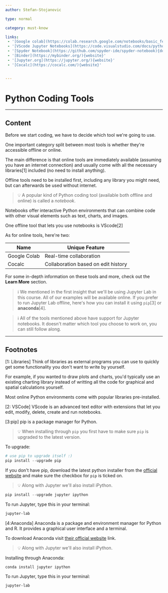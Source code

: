 ```yaml
---
author: Stefan-Stojanovic

type: normal

category: must-know

links:
 - '[Google colab](https://colab.research.google.com/notebooks/basic_features_overview.ipynb#scrollTo=JyG45Qk3qQLS){documentation}'
 - '[VScode Jupyter Notebooks](https://code.visualstudio.com/docs/python/jupyter-support){website}'
 - '[Spyder Notebook](https://github.com/spyder-ide/spyder-notebook){documentation}'
 - '[Binder](https://mybinder.org/){website}'
 - '[Jupyter.org](https://jupyter.org/){website}'
 - '[Cocalc](https://cocalc.com/){website}'


---
```


# Python Coding Tools

---
## Content

Before we start coding, we have to decide which tool we're going to use.

One important category split between most tools is whether they're accessible offline or online.

The main difference is that online tools are immediately available (assuming you have an internet connection) and usually come with all the necessary libraries[1] included (no need to install anything).

Offline tools need to be installed first, including any library you might need, but can afterwards be used without internet.

> 💡 A popular kind of Python coding tool (available both offline and online) is called a *notebook*.

Notebooks offer interactive Python environments that can combine code with other visual elements such as text, charts, and images.

One offline tool that lets you use notebooks is VScode[2]

As for online tools, here're two:

| Name         | Unique Feature                      |
|--------------|-------------------------------------|
| Google Colab | Real-time collaboration             |
| Cocalc       | Collaboration based on edit history |

For some in-depth information on these tools and more, check out the **Learn More** section.

> ℹ️ We mentioned in the first insight that we'll be using Jupyter Lab in this course. All of our examples will be available online. If you prefer to run Jupyter Lab offline, here's how you can install it using `pip`[3] or **anaconda**[4].

> ℹ️ All of the tools mentioned above have support for Jupyter notebooks. It doesn't matter which tool you choose to work on, you can still follow along.

---

## Footnotes
[1: Libraries]
Think of libraries as external programs you can use to quickly get some functionality you don't want to write by yourself.

For example, if you wanted to draw plots and charts, you'd typically use an existing charting library instead of writting all the code for graphical and spatial calculations yourself.

Most online Python environments come with popular libraries pre-installed.

[2: VSCode]
VScode is an advanced text editor with extensions that let you edit, modify, delete, create and run notebooks.

[3:pip]
pip is a package manager for Python.

> 💡 When installing through `pip` you first have to make sure `pip` is upgraded to the latest version.

To upgrade:
```python
# use pip to upgrade itself :)
pip install --upgrade pip
```

If you don't have pip, download the latest python installer from the [official website](https://www.python.org/downloads/) and make sure the checkbox for `pip` is ticked on.

> 💡 Along with Jupyter we'll also install iPython.

```python
pip install --upgrade jupyter ipython
```

To run Jupyter, type this in your terminal:
```sh
jupyter-lab
```

[4:Anaconda]
Anaconda is a package and environment manager for Python and R. It provides a graphical user interface and a terminal.

To download Anaconda visit [their official website](https://www.anaconda.com/products/individual) link.

> 💡 Along with Jupyter we'll also install iPython.

Installing through Anaconda:
```sh
conda install jupyter ipython
```

To run Jupyter, type this in your terminal:
```sh
jupyter-lab
```
